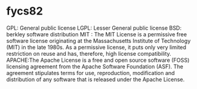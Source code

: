 # fycs82
GPL: General public license
LGPL:  Lesser General public license
BSD: berkley software distribution
MIT :  The MIT License is a permissive free software license originating at the Massachusetts Institute of Technology (MIT) in the late 1980s. As a permissive license, it puts only very limited restriction on reuse and has, therefore, high license compatibility.
APACHE:The Apache License is a free and open source software (FOSS) licensing agreement from the Apache Software Foundation (ASF). The agreement stipulates terms for use, reproduction, modification and distribution of any software that is released under the Apache License.

